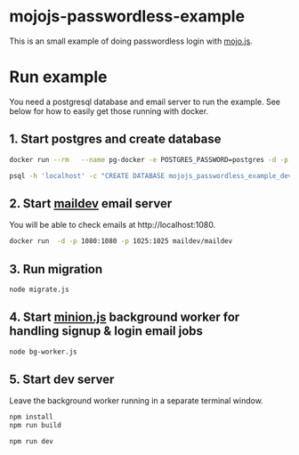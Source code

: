 # mojojs-passwordless-example

This is an small example of doing passwordless login with [mojo.js](https://github.com/mojolicious/mojo.js).

# Run example

You need a postgresql database and email server to run the example. See below for how to easily get those running with docker.

## 1. Start postgres and create database

```sh
docker run --rm   --name pg-docker -e POSTGRES_PASSWORD=postgres -d -p 5432:5432 -v $HOME/docker/volumes/postgres:/var/lib/postgresql/data  postgres
```

```sh
psql -h 'localhost' -c "CREATE DATABASE mojojs_passwordless_example_dev" "user=postgres dbname=postgres password=postgres"
```

## 2. Start [maildev](https://github.com/maildev/maildev) email server

You will be able to check emails at http://localhost:1080.

```sh
docker run  -d -p 1080:1080 -p 1025:1025 maildev/maildev
```

## 3. Run migration

```sh
node migrate.js
```

## 4. Start [minion.js]() background worker for handling signup & login email jobs

```sh
node bg-worker.js
```

## 5. Start dev server

Leave the background worker running in a separate terminal window.

```sh
npm install
npm run build
```

```sh
npm run dev
```
